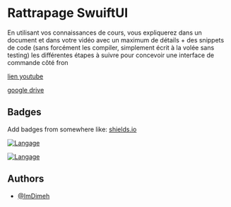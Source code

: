 

# Rattrapage SwuiftUI
En utilisant vos connaissances de cours, vous expliquerez dans un document et dans votre vidéo avec un maximum de détails + des snippets de code (sans forcément les compiler, simplement écrit à la volée sans testing) les différentes étapes à suivre pour concevoir une interface de commande côté fron


[lien youtube](https://youtu.be/6ozBj61eBnA)

[google drive ](https://drive.google.com/drive/folders/1s6tK-YvGq7gn9BGSvKJAZhI891wYIesJ)


## Badges

Add badges from somewhere like: [shields.io](https://shields.io/)

[![Langage](https://img.shields.io/badge/langage-Swuift-orange)](https://choosealicense.com/licenses/mit/)


[![Langage](https://img.shields.io/badge/editeur-VSCODE-blue)](https://choosealicense.com/licenses/mit/)


## Authors

- [@ImDimeh](https://github.com/ImDimeh)

